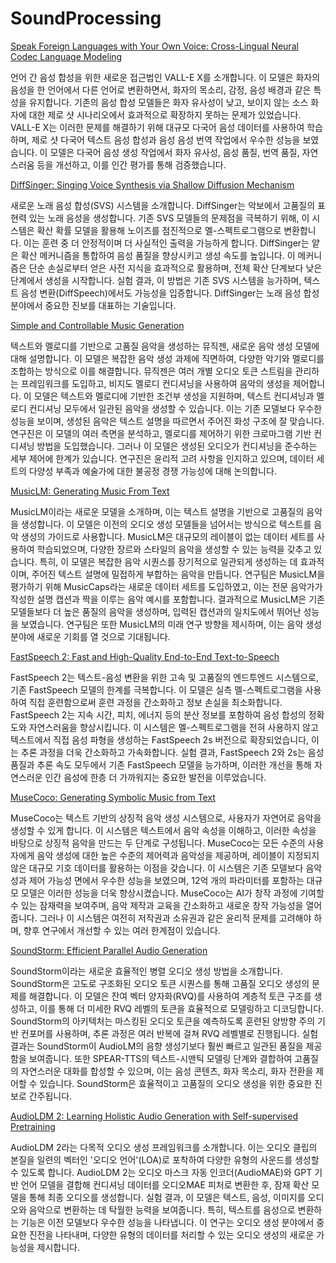 # SoundProcessing

[Speak Foreign Languages with Your Own Voice: Cross-Lingual Neural Codec Language Modeling](3/Speak%20Foreign%20Languages%20with%20Your%20Own%20Voice%20Cross-%20d27bbdf1ee894d44b6b673bbdad237fe)

언어 간 음성 합성을 위한 새로운 접근법인 VALL-E X를 소개합니다. 이 모델은 화자의 음성을 한 언어에서 다른 언어로 변환하면서, 화자의 목소리, 감정, 음성 배경과 같은 특성을 유지합니다. 기존의 음성 합성 모델들은 화자 유사성이 낮고, 보이지 않는 소스 화자에 대한 제로 샷 시나리오에서 효과적으로 확장하지 못하는 문제가 있었습니다. VALL-E X는 이러한 문제를 해결하기 위해 대규모 다국어 음성 데이터를 사용하여 학습하며, 제로 샷 다국어 텍스트 음성 합성과 음성 음성 번역 작업에서 우수한 성능을 보였습니다. 이 모델은 다국어 음성 생성 작업에서 화자 유사성, 음성 품질, 번역 품질, 자연스러움 등을 개선하고, 이를 인간 평가를 통해 검증했습니다.

[DiffSinger: Singing Voice Synthesis via Shallow Diffusion Mechanism](3/DiffSinger%20Singing%20Voice%20Synthesis%20via%20Shallow%20Dif%20ff7e05f070764442bce022bd9094974e)

새로운 노래 음성 합성(SVS) 시스템을 소개합니다. DiffSinger는 악보에서 고품질의 표현력 있는 노래 음성을 생성합니다. 기존 SVS 모델들의 문제점을 극복하기 위해, 이 시스템은 확산 확률 모델을 활용해 노이즈를 점진적으로 멜-스펙트로그램으로 변환합니다. 이는 훈련 중 더 안정적이며 더 사실적인 출력을 가능하게 합니다. DiffSinger는 얕은 확산 메커니즘을 통합하여 음성 품질을 향상시키고 생성 속도를 높입니다. 이 메커니즘은 단순 손실로부터 얻은 사전 지식을 효과적으로 활용하며, 전체 확산 단계보다 낮은 단계에서 생성을 시작합니다. 실험 결과, 이 방법은 기존 SVS 시스템을 능가하며, 텍스트 음성 변환(DiffSpeech)에서도 가능성을 입증합니다. DiffSinger는 노래 음성 합성 분야에서 중요한 진보를 대표하는 기술입니다.

[Simple and Controllable Music Generation](3/Simple%20and%20Controllable%20Music%20Generation%201edda1fe63b14c49a7127135c10d1481)

텍스트와 멜로디를 기반으로 고품질 음악을 생성하는 뮤직젠, 새로운 음악 생성 모델에 대해 설명합니다. 이 모델은 복잡한 음악 생성 과제에 직면하여, 다양한 악기와 멜로디를 조합하는 방식으로 이를 해결합니다. 뮤직젠은 여러 개별 오디오 토큰 스트림을 관리하는 프레임워크를 도입하고, 비지도 멜로디 컨디셔닝을 사용하여 음악의 생성을 제어합니다. 이 모델은 텍스트와 멜로디에 기반한 조건부 생성을 지원하며, 텍스트 컨디셔닝과 멜로디 컨디셔닝 모두에서 일관된 음악을 생성할 수 있습니다. 이는 기존 모델보다 우수한 성능을 보이며, 생성된 음악은 텍스트 설명을 따르면서 주어진 화성 구조에 잘 맞습니다. 연구진은 이 모델의 여러 측면을 분석하고, 멜로디를 제어하기 위한 크로마그램 기반 컨디셔닝 방법을 도입했습니다. 그러나 이 모델은 생성된 오디오가 컨디셔닝을 준수하는 세부 제어에 한계가 있습니다. 연구진은 윤리적 고려 사항을 인지하고 있으며, 데이터 세트의 다양성 부족과 예술가에 대한 불공정 경쟁 가능성에 대해 논의합니다.

[MusicLM: Generating Music From Text](3/MusicLM%20Generating%20Music%20From%20Text%20ed90ac2fc3754eaeab386029011b2633)

MusicLM이라는 새로운 모델을 소개하며, 이는 텍스트 설명을 기반으로 고품질의 음악을 생성합니다. 이 모델은 이전의 오디오 생성 모델들을 넘어서는 방식으로 텍스트를 음악 생성의 가이드로 사용합니다. MusicLM은 대규모의 레이블이 없는 데이터 세트를 사용하여 학습되었으며, 다양한 장르와 스타일의 음악을 생성할 수 있는 능력을 갖추고 있습니다. 특히, 이 모델은 복잡한 음악 시퀀스를 장기적으로 일관되게 생성하는 데 효과적이며, 주어진 텍스트 설명에 밀접하게 부합하는 음악을 만듭니다. 연구팀은 MusicLM을 평가하기 위해 MusicCaps라는 새로운 데이터 세트를 도입하였고, 이는 전문 음악가가 작성한 설명 캡션과 짝을 이루는 음악 예시를 포함합니다. 결과적으로 MusicLM은 기존 모델들보다 더 높은 품질의 음악을 생성하며, 입력된 캡션과의 일치도에서 뛰어난 성능을 보였습니다. 연구팀은 또한 MusicLM의 미래 연구 방향을 제시하며, 이는 음악 생성 분야에 새로운 기회를 열 것으로 기대됩니다.

[FastSpeech 2: Fast and High-Quality End-to-End Text-to-Speech](3/FastSpeech%202%20Fast%20and%20High-Quality%20End-to-End%20Text%2025e93b28fb62413da475aca2bcb0692a)

FastSpeech 2는 텍스트-음성 변환을 위한 고속 및 고품질의 엔드투엔드 시스템으로, 기존 FastSpeech 모델의 한계를 극복합니다. 이 모델은 실측 멜-스펙트로그램을 사용하여 직접 훈련함으로써 훈련 과정을 간소화하고 정보 손실을 최소화합니다. FastSpeech 2는 지속 시간, 피치, 에너지 등의 분산 정보를 포함하여 음성 합성의 정확도와 자연스러움을 향상시킵니다. 이 시스템은 멜-스펙트로그램을 전혀 사용하지 않고 텍스트에서 직접 음성 파형을 생성하는 FastSpeech 2s 버전으로 확장되었습니다, 이는 추론 과정을 더욱 간소화하고 가속화합니다. 실험 결과, FastSpeech 2와 2s는 음성 품질과 추론 속도 모두에서 기존 FastSpeech 모델을 능가하며, 이러한 개선을 통해 자연스러운 인간 음성에 한층 더 가까워지는 중요한 발전을 이루었습니다.

[MuseCoco: Generating Symbolic Music from Text](3/MuseCoco%20Generating%20Symbolic%20Music%20from%20Text%20d067e0dc782e41528c51bc5e055712d1)

MuseCoco는 텍스트 기반의 상징적 음악 생성 시스템으로, 사용자가 자연어로 음악을 생성할 수 있게 합니다. 이 시스템은 텍스트에서 음악 속성을 이해하고, 이러한 속성을 바탕으로 상징적 음악을 만드는 두 단계로 구성됩니다. MuseCoco는 모든 수준의 사용자에게 음악 생성에 대한 높은 수준의 제어력과 음악성을 제공하며, 레이블이 지정되지 않은 대규모 기호 데이터를 활용하는 이점을 갖습니다. 이 시스템은 기존 모델보다 음악성과 제어 가능성 면에서 우수한 성능을 보였으며, 12억 개의 파라미터를 포함하는 대규모 모델은 이러한 성능을 더욱 향상시켰습니다. MuseCoco는 AI가 창작 과정에 기여할 수 있는 잠재력을 보여주며, 음악 제작과 교육을 간소화하고 새로운 창작 가능성을 열어줍니다. 그러나 이 시스템은 여전히 저작권과 소유권과 같은 윤리적 문제를 고려해야 하며, 향후 연구에서 개선할 수 있는 여러 한계점이 있습니다.

[SoundStorm: Efficient Parallel Audio Generation](3/SoundStorm%20Efficient%20Parallel%20Audio%20Generation%200c96d4170fff4b4d913eae8d6f5bb6f3)

SoundStorm이라는 새로운 효율적인 병렬 오디오 생성 방법을 소개합니다. SoundStorm은 고도로 구조화된 오디오 토큰 시퀀스를 통해 고품질 오디오 생성의 문제를 해결합니다. 이 모델은 잔여 벡터 양자화(RVQ)를 사용하여 계층적 토큰 구조를 생성하고, 이를 통해 더 미세한 RVQ 레벨의 토큰을 효율적으로 모델링하고 디코딩합니다. SoundStorm의 아키텍처는 마스킹된 오디오 토큰을 예측하도록 훈련된 양방향 주의 기반 컨포머를 사용하며, 추론 과정은 여러 반복에 걸쳐 RVQ 레벨별로 진행됩니다. 실험 결과는 SoundStorm이 AudioLM의 음향 생성기보다 훨씬 빠르고 일관된 품질을 제공함을 보여줍니다. 또한 SPEAR-TTS의 텍스트-시맨틱 모델링 단계와 결합하여 고품질의 자연스러운 대화를 합성할 수 있으며, 이는 음성 콘텐츠, 화자 목소리, 화자 전환을 제어할 수 있습니다. SoundStorm은 효율적이고 고품질의 오디오 생성을 위한 중요한 진보로 간주됩니다.

[AudioLDM 2: Learning Holistic Audio Generation with Self-supervised Pretraining](3/AudioLDM%202%20Learning%20Holistic%20Audio%20Generation%20with%207fd7c33c137149b598e4743d3058c520)

AudioLDM 2라는 다목적 오디오 생성 프레임워크를 소개합니다. 이는 오디오 클립의 본질을 일련의 벡터인 '오디오 언어'(LOA)로 포착하여 다양한 유형의 사운드를 생성할 수 있도록 합니다. AudioLDM 2는 오디오 마스크 자동 인코더(AudioMAE)와 GPT 기반 언어 모델을 결합해 컨디셔닝 데이터를 오디오MAE 피처로 변환한 후, 잠재 확산 모델을 통해 최종 오디오를 생성합니다. 실험 결과, 이 모델은 텍스트, 음성, 이미지를 오디오와 음악으로 변환하는 데 탁월한 능력을 보여줍니다. 특히, 텍스트를 음성으로 변환하는 기능은 이전 모델보다 우수한 성능을 나타냅니다. 이 연구는 오디오 생성 분야에서 중요한 진전을 나타내며, 다양한 유형의 데이터를 처리할 수 있는 오디오 생성의 새로운 가능성을 제시합니다.